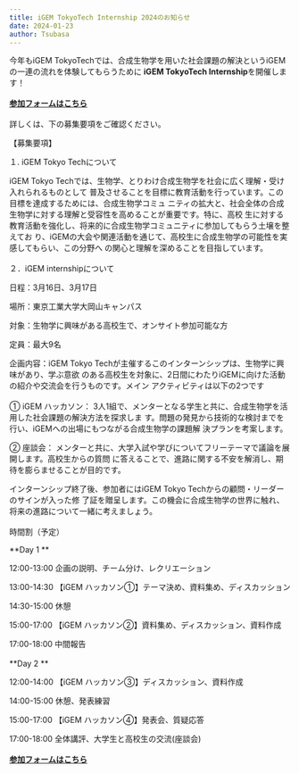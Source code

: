 ```yaml
---
title: iGEM TokyoTech Internship 2024のお知らせ
date: 2024-01-23
author: Tsubasa
---
```

今年もiGEM TokyoTechでは、合成生物学を用いた社会課題の解決というiGEMの一連の流れを体験してもらうために
**iGEM TokyoTech Internship**を開催します！
<br><br>
[**参加フォームはこちら**](https://docs.google.com/forms/d/e/1FAIpQLScShKgcrTQ-pA3HHiYGbwB-rv_XVWOGopGTsfa8cr33EwuBMQ/viewform?usp=sf_link)
<br><br>
詳しくは、下の募集要項をご確認ください。

【募集要項】

１. iGEM Tokyo Techについて 

iGEM Tokyo Techでは、生物学、とりわけ合成生物学を社会に広く理解・受け入れられるものとして
普及させることを目標に教育活動を行っています。この目標を達成するためには、合成生物学コミュ
ニティの拡大と、社会全体の合成生物学に対する理解と受容性を高めることが重要です。特に、高校
生に対する教育活動を強化し、将来的に合成生物学コミュニティに参加してもらう土壌を整えてお
り、iGEMの大会や関連活動を通じて、高校生に合成生物学の可能性を実感してもらい、この分野へ
の関心と理解を深めることを目指しています。
<br><br>
２．iGEM internshipについて 

日程：3月16日、3月17日 

場所：東京工業大学大岡山キャンパス 

対象：生物学に興味がある高校生で、オンサイト参加可能な方 

定員：最大9名 

企画内容：iGEM Tokyo Techが主催するこのインターンシップは、生物学に興味があり、学ぶ意欲
のある高校生を対象に、2日間にわたりiGEMに向けた活動の紹介や交流会を行うものです。メイン
アクティビティは以下の2つです 
<br><br>
① iGEM ハッカソン： 
3人1組で、メンターとなる学生と共に、合成生物学を活用した社会課題の解決方法を探求しま
す。問題の発見から技術的な検討までを行い、iGEMへの出場にもつながる合成生物学の課題解
決プランを考案します。 

② 座談会： 
メンターと共に、大学入試や学びについてフリーテーマで議論を展開します。高校生からの質問
に答えることで、進路に関する不安を解消し、期待を膨らませることが目的です。 

インターンシップ終了後、参加者にはiGEM Tokyo Techからの顧問・リーダーのサインが入った修
了証を贈呈します。この機会に合成生物学の世界に触れ、将来の進路について一緒に考えましょう。
<br><br>
時間割（予定）

**Day 1 **

12:00-13:00 企画の説明、チーム分け、レクリエーション 

13:00-14:30 【iGEM ハッカソン①】テーマ決め、資料集め、ディスカッション 

14:30-15:00 休憩 

15:00-17:00 【iGEM ハッカソン②】資料集め、ディスカッション、資料作成 

17:00-18:00 中間報告 
<br><br>
**Day 2 **

12:00-14:00 【iGEM ハッカソン③】ディスカッション、資料作成 

14:00-15:00 休憩、発表練習 

15:00-17:00 【iGEM ハッカソン④】発表会、質疑応答 

17:00-18:00 全体講評、大学生と高校生の交流(座談会)
<br><br>
[**参加フォームはこちら**](https://docs.google.com/forms/d/e/1FAIpQLScShKgcrTQ-pA3HHiYGbwB-rv_XVWOGopGTsfa8cr33EwuBMQ/viewform?usp=sf_link)
